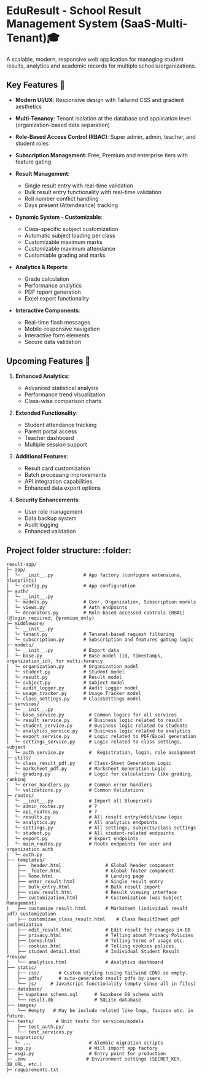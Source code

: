 # EduResult - School Result Management System (SaaS-Multi-Tenant)🎓

A scalable, modern, responsive web application for managing student results, analytics and academic records for multiple schools/organizations.

## Key Features 🚀

- **Modern UI/UX**: Responsive design with Tailwind CSS and gradient aesthetics

- **Multi-Tenancy**: Tenant isolation at the database and application level (organization-based data separation)

- **Role-Based Access Control (RBAC)**: Super admin, admin, teacher, and student roles

- **Subscription Management**: Free, Premium and enterprise tiers with feature gating

- **Result Management**:
  - Single result entry with real-time validation
  - Bulk result entry functionality with real-time validation
  - Roll number conflict handling
  - Days present (Attendeance) tracking
  
- **Dynamic System - Customizable**:
  - Class-specific subject customization
  - Automatic subject loading per class
  - Customizable maximum marks
  - Customizable maximum attendance
  - Customiable grading and marks

- **Analytics & Reports**:
  - Grade calculation
  - Performance analytics
  - PDF report generation
  - Excel export functionality

- **Interactive Components**:
  - Real-time flash messages
  - Mobile-responsive navigation
  - Interactive form elements
  - Secure data validation


## Upcoming Features 🔮

1. **Enhanced Analytics**:
   - Advanced statistical analysis
   - Performance trend visualization
   - Class-wise comparison charts

2. **Extended Functionality**:
   - Student attendance tracking
   - Parent portal access
   - Teacher dashboard
   - Multiple session support

3. **Additional Features**:
   - Result card customization
   - Batch processing improvements
   - API integration capabilities
   - Enhanced data export options

4. **Security Enhancements**:
   - User role management
   - Data backup system
   - Audit logging
   - Enhanced validation

## Project folder structure: :folder:

```
result-app/
├─ app/
│  └─ __init__.py           # App factory (configure extensions, blueprints)
│  └─ config.py             # App configuration
├─ auth/
│  └─ __init__.py
│  └─ models.py             # User, Organization, Subscription models
│  └─ views.py              # Auth endpoints
│  └─ decorators.py         # Role-based accessed controls (RBAC) (@login_required, @premium_only)
├─ middleware/
│  └─ __init__.py
│  └─ tenant.py             # Tenanat-based request filtering       
│  └─ subscription.py       # Subscription and features gating logic
├─ models/
│  └─ __init__.py           # Export data
│  └─ base.py               # Base model (id, timestamps, organization_id), for multi-tenancy
│  └─ organization.py       # Organization model
│  └─ student.py            # Student model
│  └─ result.py             # Result model
│  └─ subject.py            # Subject model
|  └─ audit_logger.py       # Audit Logger model
|  └─ usage_tracker.py      # Usage Tracker model
│  └─ class_settings.py     # ClassSettings model
├─ services/
|  └─ __init__.py
│  └─ base_service.py         # Common logics for all services 
│  └─ result_service.py       # Business logic related to result
│  └─ student_service.py      # Business logic related to students
│  └─ analytics_service.py    # Business logic related to analytics
│  └─ export_service.py       # Logic related to PDF/Excel generation 
│  └─ settings_service.py     # Logic related to class settings, subject
│  └─ auth_service.py         #  Registration, login, role assignment
├─ utils/
│  └─ class_result_pdf.py     # Class-Sheet Generation Logic
│  └─ marksheet_pdf.py        # Marksheet Generation Logic
│  └─ grading.py              # Logic for calculations like grading, ranking
│  └─ error_handlers.py       # Common error handlers
│  └─ validations.py          # Common Validations
├─ routes/
│  └─ __init__.py             # Import all Blueprints
│  └─ admin_routes.py         # ?
│  └─ api_routes.py           # ?
│  └─ results.py              # All result entry/edit/view logic
│  └─ analytics.py            # All analytics endpoints
│  └─ settings.py             # All settings, subjects/class settings
│  └─ student.py              # All student-related endpoints
│  └─ export.py               # Export endpoints
│  └─ main_routes.py          # Route endpoints for user and organization auth
│  └─ auth.py                
├── templates/
│   ├── _header.html                # Global header component
│   ├── _footer.html                # Global footer component
│   ├── home.html                   # Landing page
│   ├── enter_result.html           # Single result entry
│   ├── bulk_entry.html             # Bulk result import
│   ├── view_result.html            # Result viewing interface
│   ├── customization.html          # Customization (was Subject Management)
│   ├── customize_result.html       # Marksheet (individual result pdf) customization
│   ├── customizae_class_result.html    # Class ResultSheet pdf customization
│   ├── edit_result.html            # Edit result for changes in DB
│   ├── privacy.html                # Telling about Privacy Policies
│   ├── terms.html                  # Telling terms of usage etc.
│   ├── cookies.html                # Telling cookies polices.
│   ├── student_detail.html         # Individual Student Result Preview
│   └── analytics.html              # Analytics dashboard
├── static/
│   ├── css/       # Custom styling (using Tailwind CDN) so empty.
│   ├── pdfs/      # auto-generated result pdfs by users.
│   └── js/     # JavaScript functionality (empty since all in files)
├── database/
|   ├─ supabase_schema.sql      # Supabase DB schema with
│   └── result.db               # SQLite database
├── images/
│   └── #empty   # May be include related like logo, favicon etc. in future.
├── tests/        # Unit tests for services/models
│   ├── test_auth.py/       
│   └── test_services.py               
├─ migrations/
│  └─ ...                     # Alembic migration scripts
├─ app.py                     # Will import app factory
├─ wsgi.py                    # Entry point for production
├─ .env                      # Environment settings (SECRET_KEY, DB_URL, etc.)
├─ requirements.txt
```


